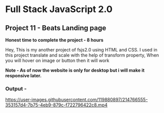 # Full Stack JavaScript 2.0

## Project 11 - Beats Landing page

**Honest time to complete the project - 8 hours**

Hey, This is my another project of fsjs2.0 using HTML and CSS. I used in this project translate and scale with the help of transform property, When you will hover on image or button then it will work

**Note - As of now the website is only for desktop but i will make it responsive later.**

### Output -

https://user-images.githubusercontent.com/119880897/214766555-353157d4-7b75-4eb9-879c-f722796422c8.mp4


